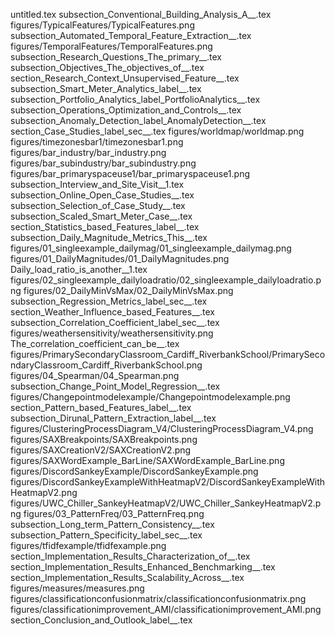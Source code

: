 untitled.tex
subsection_Conventional_Building_Analysis_A__.tex
figures/TypicalFeatures/TypicalFeatures.png
subsection_Automated_Temporal_Feature_Extraction__.tex
figures/TemporalFeatures/TemporalFeatures.png
subsection_Research_Questions_The_primary__.tex
subsection_Objectives_The_objectives_of__.tex
section_Research_Context_Unsupervised_Feature__.tex
subsection_Smart_Meter_Analytics_label__.tex
subsection_Portfolio_Analytics_label_PortfolioAnalytics__.tex
subsection_Operations_Optimization_and_Controls__.tex
subsection_Anomaly_Detection_label_AnomalyDetection__.tex
section_Case_Studies_label_sec__.tex
figures/worldmap/worldmap.png
figures/timezonesbar1/timezonesbar1.png
figures/bar_industry/bar_industry.png
figures/bar_subindustry/bar_subindustry.png
figures/bar_primaryspaceuse1/bar_primaryspaceuse1.png
subsection_Interview_and_Site_Visit__1.tex
subsection_Online_Open_Case_Studies__.tex
subsection_Selection_of_Case_Study__.tex
subsection_Scaled_Smart_Meter_Case__.tex
section_Statistics_based_Features_label__.tex
subsection_Daily_Magnitude_Metrics_This__.tex
figures/01_singleexample_dailymag/01_singleexample_dailymag.png
figures/01_DailyMagnitudes/01_DailyMagnitudes.png
Daily_load_ratio_is_another__1.tex
figures/02_singleexample_dailyloadratio/02_singleexample_dailyloadratio.png
figures/02_DailyMinVsMax/02_DailyMinVsMax.png
subsection_Regression_Metrics_label_sec__.tex
section_Weather_Influence_based_Features__.tex
subsection_Correlation_Coefficient_label_sec__.tex
figures/weathersensitivity/weathersensitivity.png
The_correlation_coefficient_can_be__.tex
figures/PrimarySecondaryClassroom_Cardiff_RiverbankSchool/PrimarySecondaryClassroom_Cardiff_RiverbankSchool.png
figures/04_Spearman/04_Spearman.png
subsection_Change_Point_Model_Regression__.tex
figures/Changepointmodelexample/Changepointmodelexample.png
section_Pattern_based_Features_label__.tex
subsection_Dirunal_Pattern_Extraction_label__.tex
figures/ClusteringProcessDiagram_V4/ClusteringProcessDiagram_V4.png
figures/SAXBreakpoints/SAXBreakpoints.png
figures/SAXCreationV2/SAXCreationV2.png
figures/SAXWordExample_BarLine/SAXWordExample_BarLine.png
figures/DiscordSankeyExample/DiscordSankeyExample.png
figures/DiscordSankeyExampleWithHeatmapV2/DiscordSankeyExampleWithHeatmapV2.png
figures/UWC_Chiller_SankeyHeatmapV2/UWC_Chiller_SankeyHeatmapV2.png
figures/03_PatternFreq/03_PatternFreq.png
subsection_Long_term_Pattern_Consistency__.tex
subsection_Pattern_Specificity_label_sec__.tex
figures/tfidfexample/tfidfexample.png
section_Implementation_Results_Characterization_of__.tex
section_Implementation_Results_Enhanced_Benchmarking__.tex
section_Implementation_Results_Scalability_Across__.tex
figures/measures/measures.png
figures/classificationconfusionmatrix/classificationconfusionmatrix.png
figures/classificationimprovement_AMI/classificationimprovement_AMI.png
section_Conclusion_and_Outlook_label__.tex